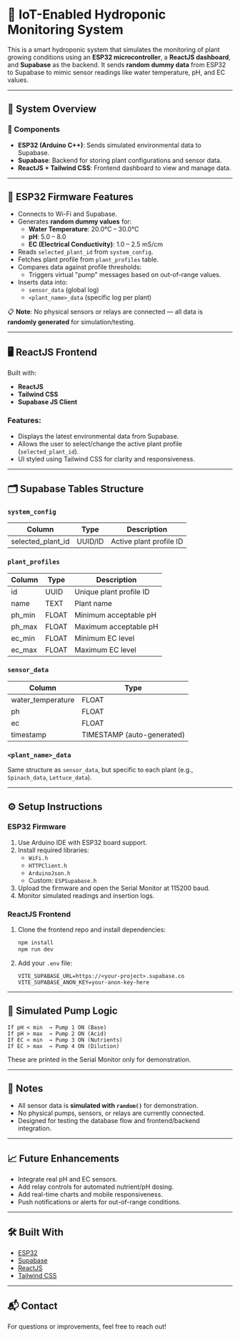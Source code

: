 # 🌿 IoT-Enabled Hydroponic Monitoring System

This is a smart hydroponic system that simulates the monitoring of plant growing conditions using an **ESP32 microcontroller**, a **ReactJS dashboard**, and **Supabase** as the backend. It sends **random dummy data** from ESP32 to Supabase to mimic sensor readings like water temperature, pH, and EC values.

---

## 📡 System Overview

### 🧠 Components
- **ESP32 (Arduino C++)**: Sends simulated environmental data to Supabase.
- **Supabase**: Backend for storing plant configurations and sensor data.
- **ReactJS + Tailwind CSS**: Frontend dashboard to view and manage data.

---

## 🚀 ESP32 Firmware Features

- Connects to Wi-Fi and Supabase.
- Generates **random dummy values** for:
  - **Water Temperature**: 20.0°C – 30.0°C
  - **pH**: 5.0 – 8.0
  - **EC (Electrical Conductivity)**: 1.0 – 2.5 mS/cm
- Reads `selected_plant_id` from `system_config`.
- Fetches plant profile from `plant_profiles` table.
- Compares data against profile thresholds:
  - Triggers virtual "pump" messages based on out-of-range values.
- Inserts data into:
  - `sensor_data` (global log)
  - `<plant_name>_data` (specific log per plant)

📋 **Note**: No physical sensors or relays are connected — all data is **randomly generated** for simulation/testing.

---

## 🖥️ ReactJS Frontend

Built with:
- **ReactJS**
- **Tailwind CSS**
- **Supabase JS Client**

### Features:
- Displays the latest environmental data from Supabase.
- Allows the user to select/change the active plant profile (`selected_plant_id`).
- UI styled using Tailwind CSS for clarity and responsiveness.

---

## 🗂️ Supabase Tables Structure

### `system_config`
| Column            | Type    | Description             |
|-------------------|---------|-------------------------|
| selected_plant_id | UUID/ID | Active plant profile ID |

### `plant_profiles`
| Column  | Type  | Description                |
|---------|-------|----------------------------|
| id      | UUID  | Unique plant profile ID    |
| name    | TEXT  | Plant name                 |
| ph_min  | FLOAT | Minimum acceptable pH      |
| ph_max  | FLOAT | Maximum acceptable pH      |
| ec_min  | FLOAT | Minimum EC level           |
| ec_max  | FLOAT | Maximum EC level           |

### `sensor_data`
| Column           | Type    |
|------------------|---------|
| water_temperature| FLOAT   |
| ph               | FLOAT   |
| ec               | FLOAT   |
| timestamp        | TIMESTAMP (auto-generated) |

### `<plant_name>_data`
Same structure as `sensor_data`, but specific to each plant (e.g., `Spinach_data`, `Lettuce_data`).

---

## ⚙️ Setup Instructions

### ESP32 Firmware
1. Use Arduino IDE with ESP32 board support.
2. Install required libraries:
   - `WiFi.h`
   - `HTTPClient.h`
   - `ArduinoJson.h`
   - Custom: `ESPSupabase.h`
3. Upload the firmware and open the Serial Monitor at 115200 baud.
4. Monitor simulated readings and insertion logs.

### ReactJS Frontend
1. Clone the frontend repo and install dependencies:
   ```bash
   npm install
   npm run dev
   ```
2. Add your `.env` file:
   ```env
   VITE_SUPABASE_URL=https://<your-project>.supabase.co
   VITE_SUPABASE_ANON_KEY=your-anon-key-here
   ```

---

## 🧪 Simulated Pump Logic

```plaintext
If pH < min  → Pump 1 ON (Base)
If pH > max  → Pump 2 ON (Acid)
If EC < min  → Pump 3 ON (Nutrients)
If EC > max  → Pump 4 ON (Dilution)
```

These are printed in the Serial Monitor only for demonstration.

---

## 📌 Notes

- All sensor data is **simulated with `random()`** for demonstration.
- No physical pumps, sensors, or relays are currently connected.
- Designed for testing the database flow and frontend/backend integration.

---

## 📈 Future Enhancements

- Integrate real pH and EC sensors.
- Add relay controls for automated nutrient/pH dosing.
- Add real-time charts and mobile responsiveness.
- Push notifications or alerts for out-of-range conditions.

---

## 🛠️ Built With

- [ESP32](https://www.espressif.com/en/products/socs/esp32)
- [Supabase](https://supabase.com/)
- [ReactJS](https://reactjs.org/)
- [Tailwind CSS](https://tailwindcss.com/)

---

## 📬 Contact

For questions or improvements, feel free to reach out!
